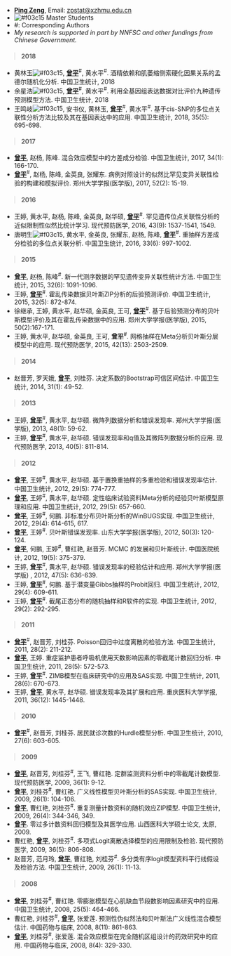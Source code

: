 + [**Ping Zeng**](https://github.com/biostatpzeng), Email: zpstat@xzhmu.edu.cn
+ ![#f03c15](https://placehold.it/15/f03c15/000000?text=+) Master Students
+ #: Corresponding Authors
+ *My research is supported in part by NNFSC and other fundings from Chinese Government.*

> #### 2018
+ 黄林玉![<sup>#</sup>f03c15](https://placehold.it/15/f03c15/000000?text=+), [**曾平**](https://github.com/biostatpzeng)<sup>#</sup>, 黄水平<sup>#</sup>. 酒精依赖和肌萎缩侧索硬化因果关系的孟德尔随机化分析. 中国卫生统计, 2018
+ 余星浩![<sup>#</sup>f03c15](https://placehold.it/15/f03c15/000000?text=+), [**曾平**](https://github.com/biostatpzeng)<sup>#</sup>, 黄水平<sup>#</sup>. 利用全基因组表达数据对比评价九种遗传预测模型方法. 中国卫生统计, 2018
+ 王鸣岐![<sup>#</sup>f03c15](https://placehold.it/15/f03c15/000000?text=+), 安书仪, 黄林玉, [**曾平**](https://github.com/biostatpzeng)<sup>#</sup>, 黄水平<sup>#</sup>. 基于cis-SNP的多位点关联性分析方法比较及其在基因表达中的应用. 中国卫生统计, 2018, 35(5): 695-698.

> #### 2017
+ [**曾平**](https://github.com/biostatpzeng), 赵杨, 陈峰. 混合效应模型中的方差成分检验. 中国卫生统计, 2017, 34(1): 166-170.
+ [**曾平**](https://github.com/biostatpzeng)<sup>#</sup>, 赵杨, 陈峰, 金英良, 张耀东. 病例对照设计的似然比罕见变异关联性检验的构建和模拟评价. 郑州大学学报(医学版), 2017, 52(2): 15-19.

> #### 2016
+ 王婷, 黄水平, 赵杨, 陈峰, 金英良, 赵华硕, [**曾平**](https://github.com/biostatpzeng)<sup>#</sup>. 罕见遗传位点关联性分析的近似限制性似然比统计学习. 现代预防医学, 2016, 43(9): 1537-1541, 1549.
+ 唐明生![<sup>#</sup>f03c15](https://placehold.it/15/f03c15/000000?text=+), 黄水平, 金英良, 张耀东, 赵杨, 陈峰, [**曾平**](https://github.com/biostatpzeng)<sup>#</sup>. 重抽样方差成分检验的多位点关联分析. 中国卫生统计, 2016, 33(6): 997-1002.


> #### 2015
+ [**曾平**](https://github.com/biostatpzeng), 赵杨, 陈峰<sup>#</sup>. 新一代测序数据的罕见遗传变异关联性统计方法. 中国卫生统计, 2015, 32(6): 1091-1096.
+ 王婷, [**曾平**](https://github.com/biostatpzeng)<sup>#</sup>. 霍乱传染数据贝叶斯ZIP分析的后验预测评价. 中国卫生统计, 2015, 32(5): 872-874.
+ 徐继承, 王婷, 黄水平, 赵华硕, 金英良, 王可, [**曾平**](https://github.com/biostatpzeng)<sup>#</sup>. 基于后验预测分布的贝叶斯模型评价及其在霍乱传染数据中的应用. 郑州大学学报(医学版), 2015, 50(2):167-171.
+ 王婷, 黄水平, 赵华硕, 金英良, 王可, [**曾平**](https://github.com/biostatpzeng)<sup>#</sup>. 网格抽样在Meta分析贝叶斯分层模型中的应用. 现代预防医学, 2015, 42(13): 2503-2509.

> #### 2014
+ 赵晋芳, 罗天娥, [**曾平**](https://github.com/biostatpzeng), 刘桂芬. 决定系数的Bootstrap可信区间估计. 中国卫生统计, 2014, 31(1): 49-52.

> #### 2013
+ 王婷, [**曾平**](https://github.com/biostatpzeng)<sup>#</sup>, 黄水平, 赵华硕. 微阵列数据分析和错误发现率. 郑州大学学报(医学版), 2013, 48(1): 59-62.
+ 王婷, [**曾平**](https://github.com/biostatpzeng)<sup>#</sup>, 黄水平, 赵华硕. 错误发现率和q值及其微阵列数据分析的应用. 现代预防医学, 2013, 40(5): 811-814.

> #### 2012
+ [**曾平**](https://github.com/biostatpzeng), 王婷<sup>#</sup>, 黄水平, 赵华硕. 基于置换重抽样的多重检验和错误发现率估计. 中国卫生统计, 2012, 29(5): 774-777.
+ [**曾平**](https://github.com/biostatpzeng), 王婷<sup>#</sup>, 黄水平, 赵华硕. 定性临床试验资料Meta分析的经验贝叶斯模型原理和应用. 中国卫生统计, 2012, 29(5): 657-660.
+ [**曾平**](https://github.com/biostatpzeng), 王婷<sup>#</sup>, 何鹏. 非标准分布贝叶斯分析的WinBUGS实现. 中国卫生统计, 2012, 29(4): 614-615, 617.
+ [**曾平**](https://github.com/biostatpzeng), 王婷<sup>#</sup>. 贝叶斯错误发现率. 山东大学学报(医学版), 2012, 50(3): 120-124.
+ [**曾平**](https://github.com/biostatpzeng), 何鹏, 王婷<sup>#</sup>, 曹红艳, 赵晋芳. MCMC 的发展和贝叶斯统计. 中国医院统计, 2012, 19(5): 375-379.
+ 王婷, [**曾平**](https://github.com/biostatpzeng)<sup>#</sup>, 黄水平, 赵华硕. 错误发现率的经验估计和应用. 郑州大学学报(医学版) , 2012, 47(5): 636-639.
+ 王婷, [**曾平**](https://github.com/biostatpzeng)<sup>#</sup>, 何鹏. 基于潜变量Gibbs抽样的Probit回归. 中国卫生统计, 2012, 29(4): 609-611.
+ 王婷, [**曾平**](https://github.com/biostatpzeng)<sup>#</sup>. 截尾正态分布的随机抽样和R软件的实现. 中国卫生统计, 2012, 29(2): 292-295.


> #### 2011
+ [**曾平**](https://github.com/biostatpzeng)<sup>#</sup>, 赵晋芳, 刘桂芬. Poisson回归中过度离散的检验方法. 中国卫生统计, 2011, 28(2): 211-212.
+ [**曾平**](https://github.com/biostatpzeng), 王婷. 重症监护患者呼吸机使用天数影响因素的零截尾计数回归分析. 中国卫生统计, 2011, 28(5): 572-573.
+ 王婷, [**曾平**](https://github.com/biostatpzeng)<sup>#</sup>. ZIMB模型在临床研究中的应用及SAS实现. 中国卫生统计, 2011, 28(6): 670-673.
+ 王婷, [**曾平**](https://github.com/biostatpzeng), 黄水平, 赵华硕. 错误发现率及其扩展和应用. 重庆医科大学学报, 2011, 36(12): 1445-1448.

> #### 2010
+ [**曾平**](https://github.com/biostatpzeng)<sup>#</sup>, 赵晋芳, 刘桂芬. 居民就诊次数的Hurdle模型分析. 中国卫生统计, 2010, 27(6): 603-605.

> #### 2009
+ [**曾平**](https://github.com/biostatpzeng), 赵晋芳, 刘桂芬<sup>#</sup>, 王飞, 曹红艳. 定群监测资料分析中的零截尾计数模型. 现代预防医学, 2009, 36(1): 9-12.
+ [**曾平**](https://github.com/biostatpzeng), 刘桂芬<sup>#</sup>, 曹红艳. 广义线性模型贝叶斯分析的SAS实现. 中国卫生统计, 2009, 26(1): 104-106.
+ [**曾平**](https://github.com/biostatpzeng), 曹红艳, 刘桂芬<sup>#</sup>. 重复测量计数资料的随机效应ZIP模型. 中国卫生统计, 2009, 26(4): 344-346, 349.
+ [**曾平**](https://github.com/biostatpzeng). 零过多计数资料回归模型及其医学应用. 山西医科大学硕士论文, 太原, 2009.
+ 曹红艳, [**曾平**](https://github.com/biostatpzeng), 刘桂芬<sup>#</sup>. 多项式Logit离散选择模型的应用限制及检验. 现代预防医学, 2009, 36(5): 806-808.
+ 赵晋芳, 范月玲, [**曾平**](https://github.com/biostatpzeng), 曹红艳, 刘桂芬<sup>#</sup>. 多分类有序logit模型资料平行线假设及检验方法. 中国卫生统计, 2009, 26(1): 11-13.


> #### 2008
+ [**曾平**](https://github.com/biostatpzeng), 刘桂芬<sup>#</sup>, 曹红艳. 零膨胀模型在心肌缺血节段数影响因素研究中的应用. 中国卫生统计, 2008, 25(5): 464-466.
+ 曹红艳, 刘桂芬<sup>#</sup>, [**曾平**](https://github.com/biostatpzeng),  张爱莲. 预测性伪似然法和贝叶斯法广义线性混合模型估计. 中国药物与临床, 2008, 8(11): 861-863.
+ [**曾平**](https://github.com/biostatpzeng), 刘桂芬<sup>#</sup>, 张爱莲. 混合效应模型在完全随机区组设计的药效研究中的应用. 中国药物与临床, 2008, 8(4): 329-330.
